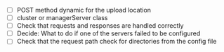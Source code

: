 - [ ] POST method dynamic for the upload location
- [ ] cluster or managerServer class
- [ ] Check that requests and responses are handled correctly
- [ ] Decide: What to do if one of the servers failed to be configured
- [ ] Check that the request path check for directories from the config file